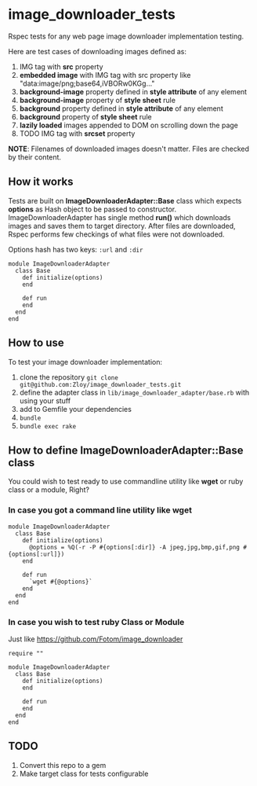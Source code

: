 # image_downloader_tests

Rspec tests for any web page image downloader implementation testing.

Here are test cases of downloading images defined as:

1. IMG tag with **src** property
1. **embedded image** with IMG tag with src property like "data:image/png;base64,iVBORw0KGg..."
1. **background-image** property defined in **style attribute** of any element
1. **background-image** property of **style sheet** rule
1. **background** property defined in **style attribute** of any element
1. **background** property of **style sheet** rule
1. **lazily loaded** images appended to DOM on scrolling down the page
1. TODO IMG tag with **srcset** property

**NOTE**: Filenames of downloaded images doesn't matter. Files are checked by their content.

## How it works

Tests are built on **ImageDownloaderAdapter::Base** class which expects **options** as Hash object to be passed to constructor. ImageDownloaderAdapter has single method **run()** which downloads images and saves them to target directory. After files are downloaded, Rspec performs few checkings of what files were not downloaded.

Options hash has two keys: `:url` and `:dir`

```
module ImageDownloaderAdapter
  class Base
    def initialize(options)
    end

    def run
    end
  end
end
```


## How to use

To test your image downloader implementation:

1. clone the repository `git clone git@github.com:Zloy/image_downloader_tests.git` 
2. define the adapter class in `lib/image_downloader_adapter/base.rb` with using your stuff
3. add to Gemfile your dependencies
4. `bundle`
5. `bundle exec rake`

## How to define ImageDownloaderAdapter::Base class

You could wish to test ready to use commandline utility like **wget** or ruby class or a module, Right?

### In case you got a command line utility like wget

```
module ImageDownloaderAdapter
  class Base
    def initialize(options)
      @options = %Q(-r -P #{options[:dir]} -A jpeg,jpg,bmp,gif,png #{options[:url]})
    end
    
    def run
      `wget #{@options}`
    end
  end
end
```

### In case you wish to test ruby Class or Module

Just like https://github.com/Fotom/image_downloader

```
require ""

module ImageDownloaderAdapter
  class Base
    def initialize(options)
    end
    
    def run
    end
  end
end
```

## TODO

1. Convert this repo to a gem
2. Make target class for tests configurable
